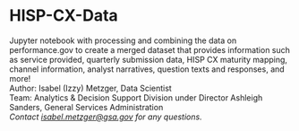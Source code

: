 # HISP-CX-Data
Jupyter notebook with processing and combining the data on performance.gov to create a merged dataset that provides information such as service provided, quarterly submission data, HISP CX maturity mapping, channel information, analyst narratives,  question texts and responses, and more! 
<br>
Author: Isabel (Izzy) Metzger, Data Scientist <br>
Team: Analytics & Decision Support Division under Director Ashleigh Sanders, General Services Administration
<br>
*Contact isabel.metzger@gsa.gov for any questions.*
